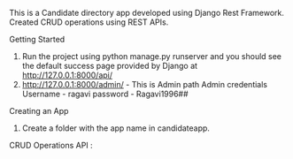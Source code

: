 This is a Candidate directory app developed using Django Rest Framework. Created CRUD operations using REST APIs.

Getting Started

1) Run the project using python manage.py runserver and you should see the default success page provided by Django at http://127.0.0.1:8000/api/
2) http://127.0.0.1:8000/admin/ - This is Admin path
            Admin credentials
            Username - ragavi
            password - Ragavi1996##
   
Creating an App
1) Create a folder with the app name in candidateapp.

CRUD Operations API :


   
